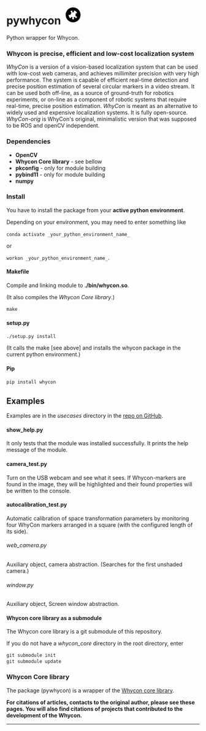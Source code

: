 # pywhycon ![Whycon tag with ID](./whycon-code.jpg)

Python wrapper for Whycon.

### Whycon is precise, efficient and low-cost localization system 

_WhyCon_ is a version of a vision-based localization system that can be used with low-cost web cameras, and achieves millimiter precision with very high performance.
The system is capable of efficient real-time detection and precise position estimation of several circular markers in a video stream. 
It can be used both off-line, as a source of ground-truth for robotics experiments, or on-line as a component of robotic systems that require real-time, precise position estimation.
_WhyCon_ is meant as an alternative to widely used and expensive localization systems. It is fully open-source.
_WhyCon-orig_ is WhyCon's original, minimalistic version that was supposed to be ROS and openCV independent.


### <a name="dependencies">Dependencies</a>

* <b>OpenCV</b>
* <b>Whycon Core library</b> - see bellow
* <b>pkconfig</b> - only for module building
* <b>pybind11</b> - only for module building
* <b>numpy</b>

### <a name="install">Install</a>

You have to install the package from your **active python environment**.

Depending on your environment, you may need to enter something like

`conda activate _your_python_environment_name_` 

or 

`workon _your_python_environment_name_`.


#### Makefile

Compile and linking module to **./bin/whycon.so**.

(It also compiles the _Whycon Core library_.)

    make

#### setup.py

    ./setup.py install

(It calls the make [see above] and installs the whycon package in the current python environment.)


#### Pip

    pip install whycon

## Examples

Examples are in the _usecases_ directory in the <a href="https://github.com/ivomarvan/pywhycon">repo on GitHub</a>.

#### show_help.py

It only tests that the module was installed successfully. It prints the help message of the module.

#### camera_test.py

Turn on the USB webcam and see what it sees. 
If Whycon-markers are found in the image, they will be highlighted 
and their found properties will be written to the console.

#### autocalibration_test.py

Automatic calibration of space transformation parameters by monitoring 
four WhyCon markers arranged in a square 
(with the configured length of its side).

###### web_camera.py  

Auxiliary object, camera abstraction.
(Searches for the first unshaded camera.)

###### window.py

Auxiliary object, Screen window abstraction.


#### Whycon core library as a submodule

The Whycon core library is a git submodule of this repository.

If you do not have a _whycon_core_ directory in the root directory, enter

    git submodule init
    git submodule update


### <a name="whycon_core">Whycon Core library</a>
The package (pywhycon) is a wrapper of the <a href="https://github.com/ivomarvan/whycon_core">Whycon core library</a>. 

**For citations of articles, contacts to the original author, please see these pages. You will also find citations of projects that contributed to the development of the Whycon.**

<hr>

